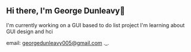 ## Hi there, I'm George Dunleavy👋

I'm currently working on a GUI based to do list project
I'm learning about GUI design and hci


email: georgedunleavy005@gmail.com
 ._.
